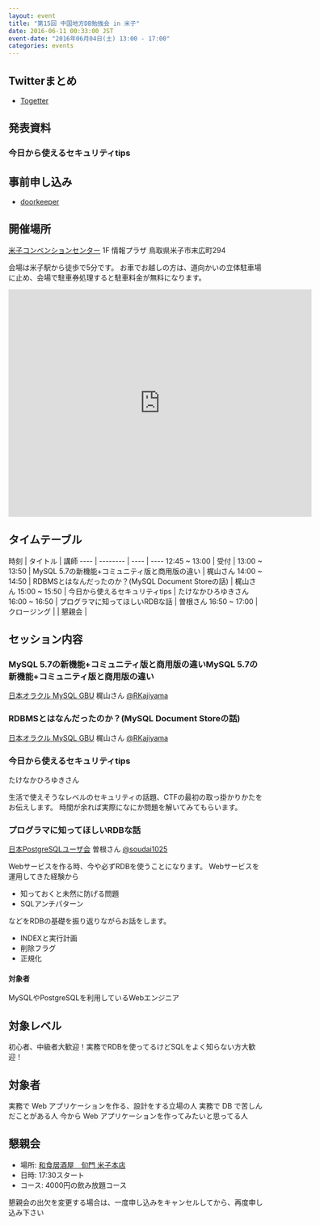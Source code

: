```yaml
---
layout: event
title: "第15回 中国地方DB勉強会 in 米子"
date: 2016-06-11 00:33:00 JST
event-date: "2016年06月04日(土) 13:00 - 17:00"
categories: events
---
```


## Twitterまとめ
* [Togetter](http://togetter.com/li/983761)

## 発表資料

### 今日から使えるセキュリティtips

<script async class="speakerdeck-embed" data-id="c45f59f8a1124635a591d1efc0920c6c" data-ratio="1.33333333333333" src="//speakerdeck.com/assets/embed.js"></script>

## 事前申し込み

* [doorkeeper](https://dbstudychugoku.doorkeeper.jp/events/44776)

## 開催場所　

[米子コンベンションセンター](http://www.bigship.or.jp/) 1F 情報プラザ 鳥取県米子市末広町294

会場は米子駅から徒歩で5分です。
お車でお越しの方は、道向かいの立体駐車場に止め、会場で駐車券処理すると駐車料金が無料になります。

<iframe src="https://www.google.com/maps/embed?pb=!1m18!1m12!1m3!1d3251.363013268826!2d133.33099231525165!3d35.42103648025579!2m3!1f0!2f0!3f0!3m2!1i1024!2i768!4f13.1!3m3!1m2!1s0x0%3A0x0!2zMzXCsDI1JzE1LjciTiAxMzPCsDE5JzU5LjUiRQ!5e0!3m2!1sja!2sjp!4v1462938069075" width="600" height="450" frameborder="0" style="border:0" allowfullscreen></iframe>

## タイムテーブル

時刻 | タイトル | 講師
---- | -------- | ---- | ----
12:45 ~ 13:00 | 受付 |
13:00 ~ 13:50 | MySQL 5.7の新機能+コミュニティ版と商用版の違い  | 梶山さん
14:00 ~ 14:50 | RDBMSとはなんだったのか？(MySQL Document Storeの話)	| 梶山さん
15:00 ~ 15:50 | 今日から使えるセキュリティtips | たけなかひろゆきさん
16:00 ~ 16:50 | プログラマに知ってほしいRDBな話 | 曽根さん
16:50 ~ 17:00 | クロージング |
              | 懇親会 |

## セッション内容

### MySQL 5.7の新機能+コミュニティ版と商用版の違いMySQL 5.7の新機能+コミュニティ版と商用版の違い

[日本オラクル MySQL GBU](http://www.mysql.gr.jp/) 梶山さん [@RKajiyama](https://twitter.com/rkajiyama)

### RDBMSとはなんだったのか？(MySQL Document Storeの話)

[日本オラクル MySQL GBU](http://www.mysql.gr.jp/) 梶山さん [@RKajiyama](https://twitter.com/rkajiyama)

### 今日から使えるセキュリティtips

たけなかひろゆきさん

生活で使えそうなレベルのセキュリティの話題、CTFの最初の取っ掛かりかたをお伝えします。
時間が余れば実際になにか問題を解いてみてもらいます。

### プログラマに知ってほしいRDBな話

[日本PostgreSQLユーザ会](http://www.postgresql.jp/) 曽根さん [@soudai1025](https://twitter.com/soudai1025)

Webサービスを作る時、今や必ずRDBを使うことになります。
Webサービスを運用してきた経験から
* 知っておくと未然に防げる問題
* SQLアンチパターン

などをRDBの基礎を振り返りながらお話をします。

* INDEXと実行計画
* 削除フラグ
* 正規化

#### 対象者

MySQLやPostgreSQLを利用しているWebエンジニア

## 対象レベル

初心者、中級者大歓迎！実務でRDBを使ってるけどSQLをよく知らない方大歓迎！

## 対象者

実務で Web アプリケーションを作る、設計をする立場の人
実務で DB で苦しんだことがある人
今から Web アプリケーションを作ってみたいと思ってる人

## 懇親会

* 場所: [和食居酒屋　旬門 米子本店](http://tabelog.com/tottori/A3103/A310301/31002170/dtlmap/)
* 日時: 17:30スタート
* コース: 4000円の飲み放題コース

懇親会の出欠を変更する場合は、一度申し込みをキャンセルしてから、再度申し込み下さい
